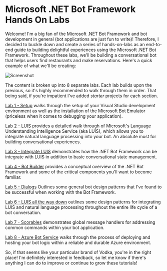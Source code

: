 # Microsoft .NET Bot Framework Hands On Labs
Welcome!  I'm a big fan of the Microsoft .NET Bot Framework and bot development in general (bot applications are just fun to write)!  Therefore, I decided to buckle down and create a series of hands-on-labs as an end-to-end guide to building delightful experiences using the Microsoft .NET Bot Framework.  Throughout these labs, we'll be building a conversational bot that helps users find restaurants and make reservations.  Here's a quick example of what we'll be creating:

![Screenshot](https://github.com/gtewksbury/Microsoft-Bot-Framework-HOL/blob/master/images/bot-slack.png)

The content is broken up into 8 separate labs.  Each lab builds upon the previous, so it's highly recommended to walk through them in order.  That being said, if you're impatient I've added *starter* projects for each section.  

[Lab 1 - Setup](https://github.com/gtewksbury/Microsoft-Bot-Framework-HOL/tree/master/lab%201%20-%20Setup) walks through the setup of your Visual Studio development environment as well as the installation of the Microsoft Bot Emulator (priceless when it comes to debugging your application).

[Lab 2 - LUIS](https://github.com/gtewksbury/Microsoft-Bot-Framework-HOL/tree/master/lab%202%20-%20LUIS) provides a detailed walk through of Microsoft's Language Understanding Intelligence Service (aka LUIS), which allows you to integrate natural language processing into your bot.  An absolute must for building conversational experiences.

[Lab 3 - Integrate LUIS](https://github.com/gtewksbury/Microsoft-Bot-Framework-HOL) demonstrates how the .NET Bot Framework can be integrate with LUIS in addition to basic conversational state management.

[Lab 4 - Bot Builder](https://github.com/gtewksbury/Microsoft-Bot-Framework-HOL/tree/master/lab%204%20-%20Bot%20Builder) provides a conceptual overview of the .NET Bot Framework and some of the critical components you'll want to become familiar.

[Lab 5 - Dialogs](https://github.com/gtewksbury/Microsoft-Bot-Framework-HOL/tree/master/lab%205%20-%20Dialogs) Outlines some general bot design patterns that I've found to be successful when working with the Bot Framework.

[Lab 6 - LUIS all the way down](https://github.com/gtewksbury/Microsoft-Bot-Framework-HOL/tree/master/lab%206%20-%20Luis%20all%20the%20way%20down) outlines some design patterns for integrating LUIS and natural language processing throughout the entire life cycle of a bot conversation.

[Lab 7 - Scorables](https://github.com/gtewksbury/Microsoft-Bot-Framework-HOL/tree/master/lab%207%20-%20Scorables) demonstrates global message handlers for 
addressing common commands within your bot application.

[Lab 8 - Azure Bot Service](https://github.com/gtewksbury/Microsoft-Bot-Framework-HOL/tree/master/lab%208%20-%20Azure%20Bot%20Services) walks through the process of deploying and hosting your bot logic within a reliable and durable Azure environment.

So, if that seems like your particular brand of Vodka, you're in the right place!  I'm definitely interested in feedback, so let me know if there's anything I can do to improve or continue to grow these tutorials!